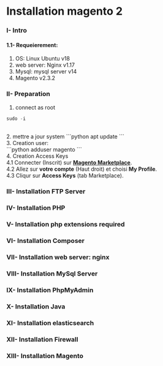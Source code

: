 # Installation magento 2

### I- Intro

#### 1.1- Requeierement:

1. OS: Linux Ubuntu v18
2. web server: Nginx v1.17
3. Mysql: mysql server v14
4. Magento v2.3.2


 

### II- Preparation

1. connect as root
```python
sudo -i
```
<br>
2. mettre a jour system
```python
apt update
```
<br>
3. Creation user:<br>
```python
adduser magento
```
<br>
4. Creation Access Keys
<br>
4.1 Connecter (Inscrit) sur <a href="https://marketplace.magento.com" target="_blank"><b>Magento Marketplace</b></a>.<br>
4.2 Allez sur <b>votre compte</b> (Haut droit) et choisi <b>My Profile</b>.<br>
4.3 Cliqur sur <b>Access Keys</b> (tab Marketplace).<br>


### III- Installation FTP Server

### IV- Installation PHP

### V- Installation php extensions required

### VI- Installation Composer

### VII- Installation web server: nginx

### VIII- Installation MySql Server

### IX- Installation PhpMyAdmin

### X- Installation Java

### XI- Installation elasticsearch

### XII- Installation Firewall

### XIII- Installation Magento
